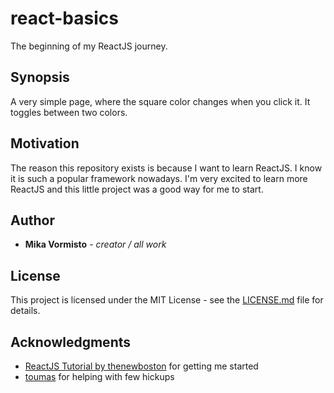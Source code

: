 # react-basics
The beginning of my ReactJS journey.

## Synopsis
A very simple page, where the square color changes when you click it. It toggles between two colors.

## Motivation
The reason this repository exists is because I want to learn ReactJS. I know it is such a popular framework nowadays. I'm very excited to learn more ReactJS and this little project was a good way for me to start. 

## Author
* **Mika Vormisto** - *creator / all work*

## License
This project is licensed under the MIT License - see the [LICENSE.md](LICENSE.md) file for details.

## Acknowledgments
* [ReactJS Tutorial by thenewboston](https://www.youtube.com/watch?v=-AbaV3nrw6E&list=PL6gx4Cwl9DGBuKtLgPR_zWYnrwv-JllpA) for getting me started
* [toumas](https://github.com/toumas) for helping with few hickups
